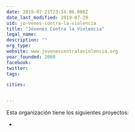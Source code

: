 ```yaml
---
date: 2019-07-21T23:14:06.000Z
date_last_modified: 2019-07-29
uid: jo-venes-contra-la-violencia
title: "Jóvenes Contra la Violencia"
legal_name: 
description: ""
org_type: 
website: www.jovenescontralaviolencia.org
year_founded: 2009
facebook: 
twitter: 
tags:

cities: 


---
```


Esta organización tiene los siguientes proyectos:

- [](/proyectos/comunidas-2-0)
